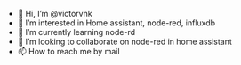 - 👋 Hi, I’m @victorvnk
- 👀 I’m interested in Home assistant, node-red, influxdb
- 🌱 I’m currently learning node-rd
- 💞️ I’m looking to collaborate on node-red in home assistant
- 📫 How to reach me by mail

<!---
victorvnk/victorvnk is a ✨ special ✨ repository because its `README.md` (this file) appears on your GitHub profile.
You can click the Preview link to take a look at your changes.
--->
